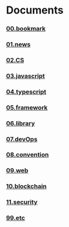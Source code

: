 # Documents
### [00.bookmark](https://github.com/world-one/documents/tree/main/00.bookmark)
### [01.news](https://github.com/world-one/documents/tree/main/01.news)
### [02.CS](https://github.com/world-one/documents/tree/main/02.CS)
### [03.javascript](https://github.com/world-one/documents/tree/main/03.javascript)
### [04.typescript](https://github.com/world-one/documents/tree/main/04.typescript)
### [05.framework](https://github.com/world-one/documents/tree/main/05.framework)
### [06.library](https://github.com/world-one/documents/tree/main/06.library)
### [07.devOps](https://github.com/world-one/documents/tree/main/07.devOps)
### [08.convention](https://github.com/world-one/documents/tree/main/08.convention)
### [09.web](https://github.com/world-one/documents/tree/main/09.web)
### [10.blockchain](https://github.com/world-one/documents/tree/main/10.blockchain)
### [11.security](https://github.com/world-one/documents/tree/main/11.security)
### [99.etc](https://github.com/world-one/documents/tree/main/99.etc)
